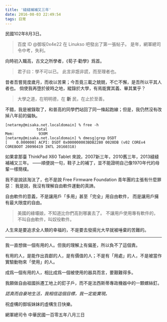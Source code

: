 ```yaml
---
title: '縫縫補補又三年'
date: 2016-08-03 22:49:54
tags: 日常
---
```

民國102年8月3日。
> 百度 ID @御坂0x4e22 在 Linukso 吧發出了第一張帖子。
> 是年，網軍總司令中考，失利。

向時初入職高，古文之所學者，《荀子·勸學》爲首。
> 君子曰：學不可以已。
此言非誑非謊，而至理者也。

昔者吾嘗晃度歲月，而收以苦果；今吾竟三載之兢兢，不亡不懈，是吾所以平其人者也。
倘使我再墮於彼時之地，縱錄於大學，有焉能實其義、畢其業乎？

> 大學之道，在明明德，在 **新** 民，在止於至善。

不錯，我是被錄取了，和普高的同學們站回了同一條起跑線；但是，我仍然沒有改掉八年前的偏執。

```
[netarmy@misaka.net.localdomain] % free -h
              total
Mem:           930M
[netarmy@misaka.net.localdomain] % dmesg|grep DSDT
[    0.000000] ACPI: DSDT 0x000000003BDB2280 0020DB (v02 COREv4 COREBOOT 20090419 INTL 20160318)
```

如果拿那臺 ThinkPad X60 Tablet 來說，2007新三年，2010舊三年，2013縫縫補補又三年。
——順便說一句，鞋子上的補丁，並不能證明自己像1970年代的母輩一樣簡樸。

我不是說該淘汰了，也不是說 Free Firmware Foundation 青年團的主張有什麼罪惡：
我是說，我沒有理解自由軟件運動的真諦。

自由軟件的意義，不是讓用戶「多用」甚至「完全」用自由軟件，
而是讓用戶擁有最大限度的自由。

> 美國的綠壩娘，不知道比你們高到哪裏去了。
不讓用戶使用專有軟件的，不叫自由軟件，叫奴役軟件。

人生來是要追求全人類的幸福的，不是要去發揚光大早就被唾棄的苦難的。

_________
我一直想做一個有用的人。但我的理解上有偏差，所以負不了這個責。

有用的人，是能作出貢獻的人，是有價值的人；不是有「用處」的人，不是被當作實驗動物來「使用」的人。

成爲一個有用的人，相比成爲一個被使用的器具而言，要艱難得多。

我願做自由祖國拆遷工地上的釘子戶，而不是法西斯蒂專政機器中的一顆螺絲釘。



*認真而自豪地生活，我相信這個目標，我一定能實現。*

祝虛構的御坂妹妹的虛構生日快樂。

網軍總司令
中華民國一百零五年八月三日
